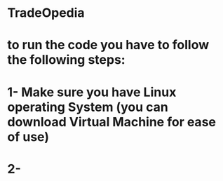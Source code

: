 # TradeOpedia

# to run the code you have to follow the following steps:
# 1- Make sure you have Linux operating System (you can download Virtual Machine for ease of use)
# 2- 
